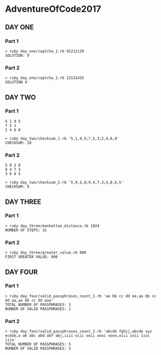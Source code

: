# AdventureOfCode2017

## DAY ONE
### Part 1
```
> ruby day_one/captcha_1.rb 91212129
SOLUTION: 9
```
### Part 2
```
> ruby day_one/captcha_2.rb 12131415
SOLUTION 4
```

## DAY TWO
### Part 1
```
5 1 9 5
7 5 3
2 4 6 8
```
```
> ruby day_two/checksum_1.rb '5,1,9,5;7,5,3;2,4,6,8'
CHECKSUM: 18
```
### Part 2
```
5 9 2 8
9 4 7 3
3 8 6 5
```
```
> ruby day_two/checksum_2.rb '5,9,2,8;9,4,7,3;3,8,6,5'
CHECKSUM: 9
```

## DAY THREE
### Part 1
```
> ruby day_three/manhattan_distance.rb 1024
NUMBER OF STEPS: 31
```
### Part 2
```
> ruby day_three/greater_value.rb 800
FIRST GREATER VALUE: 806
```

## DAY FOUR
### Part 1
```
> ruby day_four/valid_passphrases_count_1.rb 'aa bb cc dd ee,aa bb cc dd aa,aa bb cc dd aaa'
TOTAL NUMBER OF PASSPHRASES: 3
NUMBER OF VALID PASSPHRASES: 2
```
### Part 2
```
> ruby day_four/valid_passphrases_count_2.rb 'abcde fghij,abcde xyz ecdab,a ab abc abd abf abj,iiii oiii ooii oooi oooo,oiii ioii iioi iiio'
TOTAL NUMBER OF PASSPHRASES: 5
NUMBER OF VALID PASSPHRASES: 3
```
